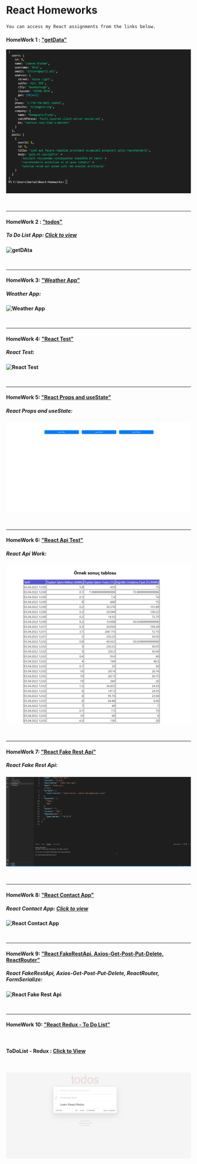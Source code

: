 # React Homeworks

```
You can access my React assignments from the links below.
```

#### HomeWork 1 : ["getData"](https://github.com/alikartalonline/React-Homeworks/tree/main/HomeWork1)

![getDAta](https://github.com/alikartalonline/React-Homeworks/blob/main/HomeWork1/assets/1.png)

<br>
<hr>

#### HomeWork 2 : ["todos"](https://github.com/alikartalonline/React-Homeworks/tree/main/HomeWork2/todoswork)

##### <b> To Do List App: [Click to view](https://todos-alikartalonline.netlify.app/)

![getDAta](https://i.hizliresim.com/o80uhkh.jpg)

<br>
<hr>
  
#### HomeWork 3: ["Weather App"](https://github.com/alikartalonline/React-Homeworks/tree/main/HomeWork3)

##### <b> Weather App: 

![Weather App](https://i.hizliresim.com/medqrg2.gif)
  
<br>
<hr>
  
#### HomeWork 4: ["React Test"](https://github.com/alikartalonline/React-Homeworks/tree/main/HomeWork4)

##### <b> React Test: 

![React Test](https://i.hizliresim.com/l92lin5.gif)
  
<br>
<hr>
  
#### HomeWork 5: ["React Props and useState"](https://github.com/alikartalonline/React-Homeworks/tree/main/HomeWork5)

##### <b> React Props and useState: 

![React Test](https://github.com/alikartalonline/React-Homeworks/blob/main/HomeWork5/assets/state1.gif)

<br>
<hr>
  
#### HomeWork 6: ["React Api Test"](https://github.com/alikartalonline/React-Homeworks/tree/main/HomeWork6)

##### <b> React Api Work: 

![React Api Test](https://github.com/alikartalonline/React-Homeworks/blob/main/HomeWork6/assets/1.png)
  
<br>
<hr>
  
#### HomeWork 7: ["React Fake Rest Api"](https://github.com/alikartalonline/React-Homeworks/tree/main/HomeWork7)

##### <b> React Fake Rest Api: 

![React Fake Rest Api](https://github.com/alikartalonline/React-Homeworks/blob/main/HomeWork7/assets/fakeapi.gif)
    
<br>
<hr>
  
#### HomeWork 8: ["React Contact App"](https://github.com/alikartalonline/React-Homeworks/tree/main/HomeWork8)

##### <b> React Contact App: [Click to view](https://contacts-app-alikartalonline.netlify.app/)

![React Contact App](https://i.hizliresim.com/evjmle8.png)

<br>
<hr>
  
#### HomeWork 9: ["React FakeRestApi, Axios-Get-Post-Put-Delete, ReactRouter"](https://github.com/alikartalonline/React-Homeworks/tree/main/HomeWork9)

##### <b> React FakeRestApi, Axios-Get-Post-Put-Delete, ReactRouter, FormSerialize: 

![React Fake Rest Api](https://github.com/alikartalonline/React-Homeworks/blob/main/HomeWork9/assets/HomeWork9.gif)

<br>
<hr>
  
#### HomeWork 10: ["React Redux - To Do List"](https://github.com/alikartalonline/React-Homeworks/tree/main/HomeWork10)

<br>

#### ToDoList - Redux : [Click to View](https://alikartalonline-todolistredux.netlify.app/)

<br>

![ToDoListRedux](https://github.com/alikartalonline/React-Homeworks/blob/main/HomeWork10/assets/reduxtodolist.png)



